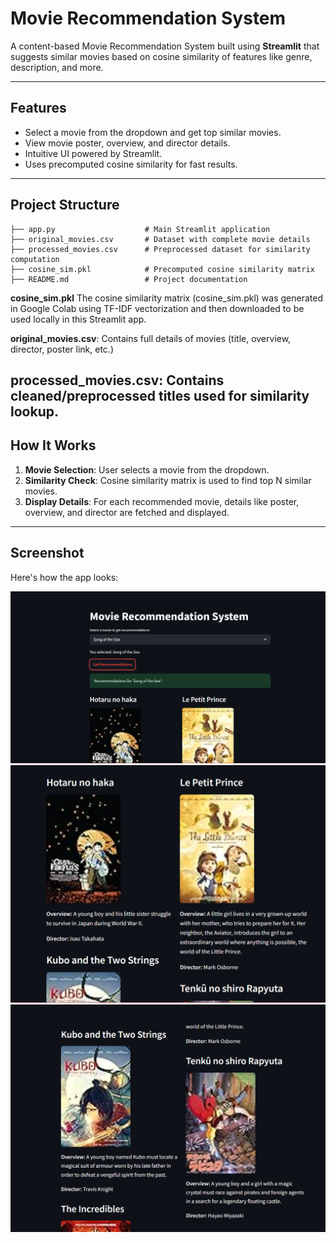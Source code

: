 # Movie Recommendation System

A content-based Movie Recommendation System built using **Streamlit** that suggests similar movies based on cosine similarity of features like genre, description, and more.

---

##  Features

- Select a movie from the dropdown and get top similar movies.
- View movie poster, overview, and director details.
- Intuitive UI powered by Streamlit.
- Uses precomputed cosine similarity for fast results.

---

## Project Structure

```
├── app.py                    # Main Streamlit application
├── original_movies.csv       # Dataset with complete movie details
├── processed_movies.csv      # Preprocessed dataset for similarity computation
├── cosine_sim.pkl            # Precomputed cosine similarity matrix
├── README.md                 # Project documentation
```

**cosine_sim.pkl**  The cosine similarity matrix (cosine_sim.pkl) was generated in Google Colab using TF-IDF vectorization and then downloaded to be used locally in this Streamlit app.

**original_movies.csv**: Contains full details of movies (title, overview, director, poster link, etc.)

**processed_movies.csv**: Contains cleaned/preprocessed titles used for similarity lookup.
---

## How It Works

1. **Movie Selection**: User selects a movie from the dropdown.
2. **Similarity Check**: Cosine similarity matrix is used to find top N similar movies.
3. **Display Details**: For each recommended movie, details like poster, overview, and director are fetched and displayed.

---

## Screenshot

Here's how the app looks:

![Movie Recommendation Screenshot](screenshot1.png)
![Movie Recommendation Screenshot](screenshot2.png)
![Movie Recommendation Screenshot](screenshot3.png)

